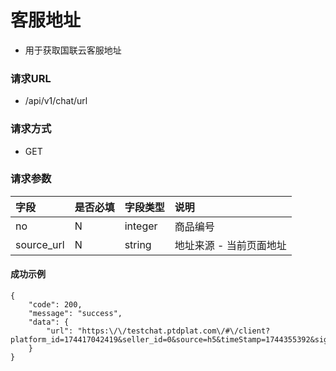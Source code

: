 # 客服地址

* 用于获取国联云客服地址

### 请求URL

* /api/v1/chat/url

### 请求方式
* GET

### 请求参数

| 字段         | 是否必填 |字段类型| 说明            |
|:-----------|:-----| :--- |:--------------|
| no         | N    |integer| 商品编号          |
| source_url | N    |string| 地址来源 - 当前页面地址 |

#### 成功示例
```
{
    "code": 200,
    "message": "success",
    "data": {
        "url": "https:\/\/testchat.ptdplat.com\/#\/client?platform_id=174417042419&seller_id=0&source=h5&timeStamp=1744355392&sign=a33632c3c65857e4da24f8824b11eeb1"
    }
}
```
